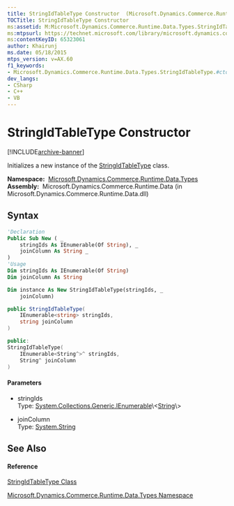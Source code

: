 ```yaml
---
title: StringIdTableType Constructor  (Microsoft.Dynamics.Commerce.Runtime.Data.Types)
TOCTitle: StringIdTableType Constructor
ms:assetid: M:Microsoft.Dynamics.Commerce.Runtime.Data.Types.StringIdTableType.#ctor(System.Collections.Generic.IEnumerable{System.String},System.String)
ms:mtpsurl: https://technet.microsoft.com/library/microsoft.dynamics.commerce.runtime.data.types.stringidtabletype.stringidtabletype(v=AX.60)
ms:contentKeyID: 65323061
author: Khairunj
ms.date: 05/18/2015
mtps_version: v=AX.60
f1_keywords:
- Microsoft.Dynamics.Commerce.Runtime.Data.Types.StringIdTableType.#ctor
dev_langs:
- CSharp
- C++
- VB
---
```


# StringIdTableType Constructor


[!INCLUDE[archive-banner](includes/archive-banner.md)]

Initializes a new instance of the [StringIdTableType](stringidtabletype-class-microsoft-dynamics-commerce-runtime-data-types.md) class.

**Namespace:**  [Microsoft.Dynamics.Commerce.Runtime.Data.Types](microsoft-dynamics-commerce-runtime-data-types-namespace.md)  
**Assembly:**  Microsoft.Dynamics.Commerce.Runtime.Data (in Microsoft.Dynamics.Commerce.Runtime.Data.dll)

## Syntax

``` vb
'Declaration
Public Sub New ( _
    stringIds As IEnumerable(Of String), _
    joinColumn As String _
)
'Usage
Dim stringIds As IEnumerable(Of String)
Dim joinColumn As String

Dim instance As New StringIdTableType(stringIds, _
    joinColumn)
```

``` csharp
public StringIdTableType(
    IEnumerable<string> stringIds,
    string joinColumn
)
```

``` c++
public:
StringIdTableType(
    IEnumerable<String^>^ stringIds, 
    String^ joinColumn
)
```

#### Parameters

  - stringIds  
    Type: [System.Collections.Generic.IEnumerable](https://technet.microsoft.com/library/9eekhta0\(v=ax.60\))\<[String](https://technet.microsoft.com/library/s1wwdcbf\(v=ax.60\))\>  

<!-- end list -->

  - joinColumn  
    Type: [System.String](https://technet.microsoft.com/library/s1wwdcbf\(v=ax.60\))  

## See Also

#### Reference

[StringIdTableType Class](stringidtabletype-class-microsoft-dynamics-commerce-runtime-data-types.md)

[Microsoft.Dynamics.Commerce.Runtime.Data.Types Namespace](microsoft-dynamics-commerce-runtime-data-types-namespace.md)


